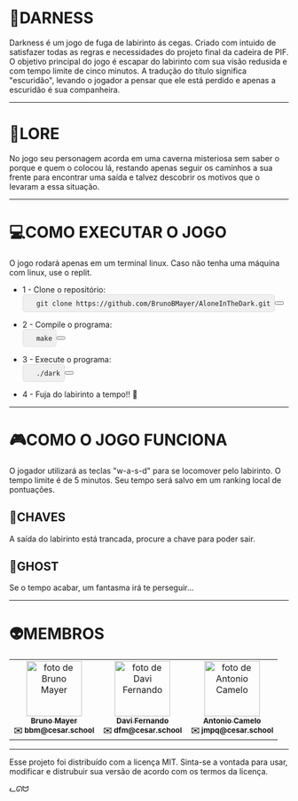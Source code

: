 # 👻DARNESS

Darkness é um jogo de fuga de labirinto ás cegas. Criado com intuido de satisfazer todas as regras e necessidades do projeto final da cadeira de PIF. O objetivo principal do jogo é escapar do labirinto com sua visão redusida e com tempo limite de cinco minutos. A tradução do título significa "escuridão", levando o jogador a pensar que ele está perdido e apenas a escuridão é sua companheira. 

---

# 📖LORE

No jogo seu personagem acorda em uma caverna misteriosa sem saber o porque e quem o colocou lá, restando apenas seguir os caminhos a sua frente para encontrar uma saída e talvez descobrir os motivos que o levaram a essa situação.

---

# 💻COMO EXECUTAR O JOGO

O jogo rodará apenas em um terminal linux. Caso não tenha uma máquina com linux, use o replit.

- 1 - Clone o repositório:
  <div style="display: flex; align-items: center;">
  <pre style="margin: 0; padding: 0.5em; background: #f0f0f0; border: 1px solid #ddd; border-radius: 5px;">
    <code id="repo-url">git clone https://github.com/BrunoBMayer/AloneInTheDark.git</code>
  </pre>
  <button onclick="copyToClipboard('repo-url')"></button
</div>

  
- 2 - Compile o programa:
  <div style="display: flex; align-items: center;">
  <pre style="margin: 0; padding: 0.5em; background: #f0f0f0; border: 1px solid #ddd; border-radius: 5px;">
    <code id="make-command">make</code>
  </pre>
  <button onclick="copyToClipboard('make-command')"></button>
</div>

  
- 3 - Execute o programa:
  <div style="display: flex; align-items: center;">
  <pre style="margin: 0; padding: 0.5em; background: #f0f0f0; border: 1px solid #ddd; border-radius: 5px;">
    <code id="run-command">./dark</code>
  </pre>
  <button onclick="copyToClipboard('run-command')"></button>
</div>

  
- 4 - Fuja do labirinto a tempo!! 👻

---

# 🎮COMO O JOGO FUNCIONA

O jogador utilizará as teclas "w-a-s-d" para se locomover pelo labirinto. O tempo limite é de 5 minutos. Seu tempo será salvo em um ranking local de pontuações.

## 🔑CHAVES

A saída do labirinto está trancada, procure a chave para poder sair.

## 👻GHOST

Se o tempo acabar, um fantasma irá te perseguir...

---

# 👽MEMBROS

<table>
  <tr>
    <td align="center">
      <a href="https://github.com/BrunoBMayer">
        <img src="https://avatars.githubusercontent.com/BrunoBMayer" width="100px;" alt="foto de Bruno Mayer"/>
        <br>
        <sub><b>Bruno Mayer</b></sub>
      </a>
      <br>
      <sub><b>✉️ bbm@cesar.school</b></sub>
    </td>
    <td align="center">
      <a href="https://github.com/DaviFernandoMatias">
        <img src="https://avatars.githubusercontent.com/DaviFernandoMatias" width="100px;" alt="foto de Davi Fernando"/>
        <br>
        <sub><b>Davi Fernando</b></sub>
      </a>
      <br>
      <sub><b>✉️ dfm@cesar.school</b></sub>
    </td>
    <td align="center">
      <a href="https://github.com/antcamelo">
        <img src="https://avatars.githubusercontent.com/antcamelo" width="100px;" alt="foto de Antonio Camelo"/>
        <br>
        <sub><b>Antonio Camelo</b></sub>
      </a>
      <br>
      <sub><b>✉️ jmpq@cesar.school</b></sub>
    </td>
  </tr>
</table>

---

Esse projeto foi distribuído com a licença MIT. Sinta-se a vontada para usar, modificar e distrubuir sua versão de acordo com os termos da licença.


ᓚᘏᗢ
